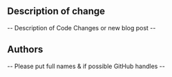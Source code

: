 ## Description of change
-- Description of Code Changes or new blog post --

## Authors
-- Please put full names & if possible GitHub handles --